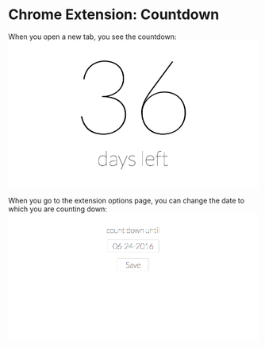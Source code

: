 Chrome Extension: Countdown
===========================

When you open a new tab, you see the countdown:
![36 days left](https://raw.githubusercontent.com/allofthenorthwood/countdown-extension/master/screenshots/new-tab.png)

When you go to the extension options page, you can change the date to which you are counting down:
![count down until (input)](https://raw.githubusercontent.com/allofthenorthwood/countdown-extension/master/screenshots/options.png)